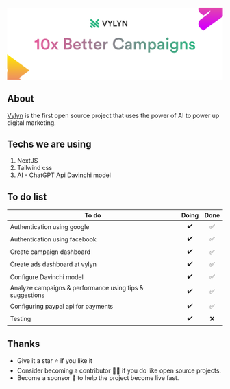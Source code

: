 ![alt text](/public/cover.png)

## About
[Vylyn](https://www.vylyn.com) is the first open source project that uses the power of AI to power up digital marketing.

## Techs we are using
1. NextJS
2. Tailwind css
3. AI - ChatGPT Api Davinchi model

## To do list
| To do         | Doing           | Done  |
| ------------- |:-------------:|:-----:|
| Authentication using google             | ✔️| ✅ |
| Authentication using facebook             | ✔️| ✅ |
| Create campaign dashboard    | ✔️| ✅ |
| Create ads dashboard at vylyn  |  ✔️  | ✅ |
| Configure Davinchi model  | ✔️ | ✅ |
| Analyze campaigns & performance using tips & suggestions  | ✔️ | ✅ |
| Configuring paypal api for payments  | ✔️| ✅ |
| Testing   | ✔️ | ❌ |

## Thanks
- Give it a star ⭐ if you like it 
- Consider becoming a contributor 🧑‍💻 if you do like open source projects.
- Become a sponsor 💝 to help the project become live fast.